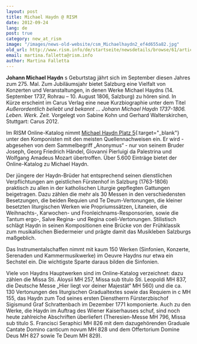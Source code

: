 ```yaml
---
layout: post
title: Michael Haydn @ RISM
date: 2012-09-24
lang: de
post: true
category: new_at_rism
image: "/images/news-old-website/csm_Michaelhaydn2_ef4d655a82.jpg"
old_url: http://www.rism.info/de/startseite/newsdetails/browse/61/article/64/michael-haydn-rism.html
email: martina.falletta@rism.info
author: Martina Falletta
---
```


**Johann Michael Haydn** s Geburtstag jährt sich im September diesen Jahres zum 275. Mal. Zum Jubiläumsjahr bietet Salzburg eine Vielfalt von Konzerten und Veranstaltungen, in denen Werke Michael Haydns (14. September 1737, Rohrau – 10. August 1806, Salzburg) zu hören sind. In Kürze erscheint im Carus Verlag eine neue Kurzbiographie unter dem Titel _Außerordentlich beliebt und bekannt … Johann Michael Haydn 1737-1806. Leben. Werk. Zeit._ Vorgelegt von Sabine Kohn und Gerhard Walterskirchen, Stuttgart: Carus 2012.

Im RISM Online-Katalog nimmt [Michael Haydn Platz 5](https://opac.rism.info/search?View=rism&author=michael+haydn){:target="_blank"} unter den Komponisten mit den meisten Quellennachweisen ein. Er wird - abgesehen von dem Sammelbegriff „Anonymus“ - nur von seinem Bruder Joseph, Georg Friedrich Händel, Giovanni Pierluigi da Palestrina und Wolfgang Amadeus Mozart übertroffen. Über 5.600 Einträge bietet der Online-Katalog zu Michael Haydn.

Der jüngere der Haydn-Brüder hat entsprechend seinen dienstlichen Verpflichtungen am geistlichen Fürstenhof in Salzburg (1763-1806) praktisch zu allen in der katholischen Liturgie gepflegten Gattungen beigetragen. Dazu zählen die mehr als 30 Messen in den verschiedensten Besetzungen, die beiden Requien und Te Deum-Vertonungen, die kleiner besetzten liturgischen Werken wie Propriumssätzen, Litaneien, die Weihnachts-, Karwochen- und Fronleichnams-Responsorien, sowie die Tantum ergo-, Salve Regina- und Regina coeli-Vertonungen. Stilistisch schlägt Haydn in seinen Kompositionen eine Brücke von der Frühklassik zum musikalischen Biedermeier und prägte damit das Musikleben Salzburgs maßgeblich.

Das Instrumentalschaffen nimmt mit kaum 150 Werken (Sinfonien, Konzerte, Serenaden und Kammermusikwerke) im Oeuvre Haydns nur etwa ein Sechstel ein. Die wichtigste Sparte daraus bilden die Sinfonien.

Viele von Haydns Hauptwerken sind im Online-Katalog verzeichnet: dazu zählen die Missa Sti. Aloysii MH 257, Missa sub titulo Sti. Leopoldi MH 837, die Deutsche Messe „Hier liegt vor deiner Majestät“ MH 560) und die ca. 130 Vertonungen des liturgischen Gradualtextes sowie das Requiem in c MH 155, das Haydn zum Tod seines ersten Dienstherrn Fürsterzbischof Sigismund Graf Schrattenbach im Dezember 1771 komponierte. Auch zu den Werke, die Haydn im Auftrag des Wiener Kaiserhauses schuf, sind noch heute zahlreiche Abschriften überliefert (Theresien-Messe MH 796, Missa sub titulo S. Francisci Seraphici MH 826 mit dem dazugehörenden Graduale Cantate Domino canticum novum MH 828 und dem Offertorium Domine Deus MH 827 sowie Te Deum MH 829).